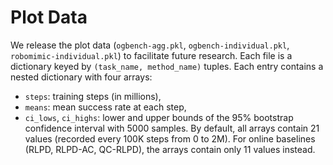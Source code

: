 # Plot Data

We release the plot data (`ogbench-agg.pkl`, `ogbench-individual.pkl`, `robomimic-individual.pkl`) to facilitate future research. Each file is a dictionary keyed by `(task_name, method_name)` tuples. Each entry contains a nested dictionary with four arrays:
- `steps`: training steps (in millions), 
- `means`: mean success rate at each step,
- `ci_lows`, `ci_highs`: lower and upper bounds of the 95% bootstrap confidence interval with 5000 samples.
By default, all arrays contain 21 values (recorded every 100K steps from 0 to 2M). For online baselines (RLPD, RLPD-AC, QC-RLPD), the arrays contain only 11 values instead.
